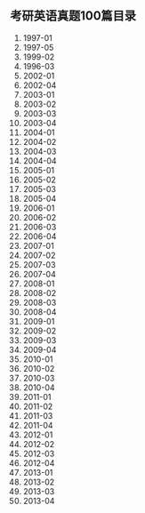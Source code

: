 ## 考研英语真题100篇目录

1. 1997-01
2. 1997-05
3. 1999-02
4. 1996-03
5. 2002-01
6. 2002-04
7. 2003-01
8. 2003-02
9. 2003-03
10. 2003-04
11. 2004-01
12. 2004-02
13. 2004-03
14. 2004-04
15. 2005-01
16. 2005-02
17. 2005-03
18. 2005-04
19. 2006-01
20. 2006-02
21. 2006-03
22. 2006-04
23. 2007-01
24. 2007-02
25. 2007-03
26. 2007-04
27. 2008-01
28. 2008-02
29. 2008-03
30. 2008-04
31. 2009-01
32. 2009-02
33. 2009-03
34. 2009-04
35. 2010-01
36. 2010-02
37. 2010-03
38. 2010-04
39. 2011-01
40. 2011-02
41. 2011-03
42. 2011-04
43. 2012-01
44. 2012-02
45. 2012-03
46. 2012-04
47. 2013-01
48. 2013-02
49. 2013-03
50. 2013-04